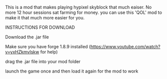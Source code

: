 This is a mod that makes playing hypixel skyblock that much eaiser. No more 12 hour sessions sat farming for money. you can use this 'QOL' mod to make it that much more easier for you.

INSTRUCTIONS FOR DOWNLOAD

Download the .jar file

Make sure you have forge 1.8.9 installed (https://www.youtube.com/watch?v=yxHZkmvIskw for help)

drag the .jar file into your mod folder

launch the game once and then load it again for the mod to work
